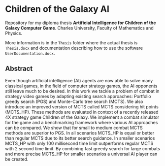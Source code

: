 # Children of the Galaxy AI

Repository for my diploma thesis **Artificial Intelligence for Children of the Galaxy Computer Game**. Charles University, Faculty of Mathematics and Physics.

More information is in the `Thesis` folder where the actual thesis is `Thesis.docx` and documentation describing how to use the software `UserDocumentation.docx`.

## Abstract

Even though artificial intelligence (AI) agents are now able to solve many classical games, in the
field of computer strategy games, the AI opponents still leave much to be desired. In this work we
tackle a problem of combat in strategy video games by adapting existing search approaches:
Portfolio greedy search (PGS) and Monte-Carlo tree search (MCTS). We also introduce an
improved version of MCTS called MCTS considering hit points (MCTS_HP). These methods are
evaluated in context of a recently released 4X strategy game Children of the Galaxy. We
implement a combat simulator for the game and a benchmarking framework where various AI
approaches can be compared. We show that for small to medium combat MCTS methods are
superior to PGS. In all scenarios MCTS_HP is equal or better than regular MCTS due to its better
search guidance. In smaller scenarios MCTS_HP with only 100 millisecond time limit outperforms
regular MCTS with 2 second time limit. By combining fast greedy search for large combats and
more precise MCTS_HP for smaller scenarios a universal AI player can be created.
